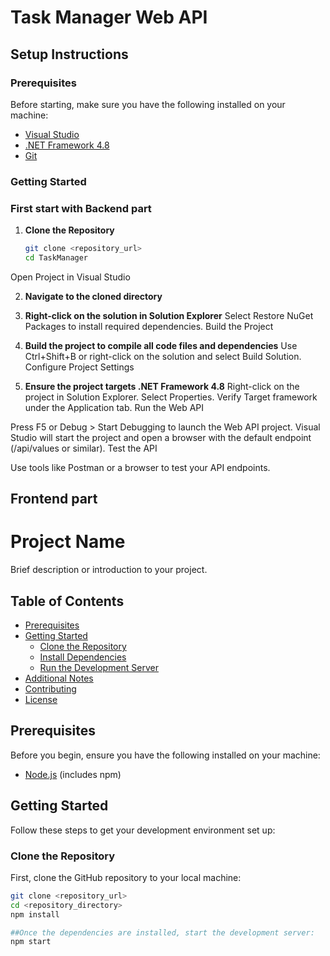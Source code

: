 # Task Manager Web API

## Setup Instructions

### Prerequisites

Before starting, make sure you have the following installed on your machine:
- [Visual Studio](https://visualstudio.microsoft.com/downloads/)
- [.NET Framework 4.8](https://dotnet.microsoft.com/download/dotnet-framework)
- [Git](https://git-scm.com/downloads)

### Getting Started
### First start with Backend part
1. **Clone the Repository**

   ```bash
   git clone <repository_url>
   cd TaskManager
Open Project in Visual Studio

2. **Navigate to the cloned directory**


3. **Right-click on the solution in Solution Explorer**
Select Restore NuGet Packages to install required dependencies.
Build the Project

 4.  **Build the project to compile all code files and dependencies**
Use Ctrl+Shift+B or right-click on the solution and select Build Solution.
Configure Project Settings

5. **Ensure the project targets .NET Framework 4.8**
Right-click on the project in Solution Explorer.
Select Properties.
Verify Target framework under the Application tab.
Run the Web API

Press F5 or Debug > Start Debugging to launch the Web API project.
Visual Studio will start the project and open a browser with the default endpoint (/api/values or similar).
Test the API

Use tools like Postman or a browser to test your API endpoints.

## Frontend part

# Project Name

Brief description or introduction to your project.

## Table of Contents

- [Prerequisites](#prerequisites)
- [Getting Started](#getting-started)
  - [Clone the Repository](#clone-the-repository)
  - [Install Dependencies](#install-dependencies)
  - [Run the Development Server](#run-the-development-server)
- [Additional Notes](#additional-notes)
- [Contributing](#contributing)
- [License](#license)

## Prerequisites

Before you begin, ensure you have the following installed on your machine:
- [Node.js](https://nodejs.org/) (includes npm)

## Getting Started

Follow these steps to get your development environment set up:

### Clone the Repository

First, clone the GitHub repository to your local machine:

```bash
git clone <repository_url>
cd <repository_directory>
npm install

##Once the dependencies are installed, start the development server:
npm start


